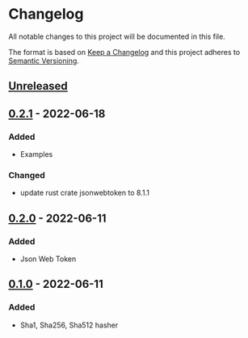 # Changelog

All notable changes to this project will be documented in this file.

The format is based on [Keep a Changelog](http://keepachangelog.com/)
and this project adheres to [Semantic Versioning](http://semver.org/).

<!-- next-header -->

## [Unreleased]

## [0.2.1] - 2022-06-18
### Added
- Examples
### Changed
- update rust crate jsonwebtoken to 8.1.1

## [0.2.0] - 2022-06-11
### Added
- Json Web Token

## [0.1.0] - 2022-06-11
### Added
- Sha1, Sha256, Sha512 hasher

<!-- next-url -->
[Unreleased]: https://github.com/MedzikUser/imgurs/compare/v0.2.1...HEAD
[0.2.1]: https://github.com/MedzikUser/imgurs/commits/v0.2.1
[0.2.0]: https://github.com/MedzikUser/imgurs/commits/v0.2.0
[0.1.0]: https://github.com/MedzikUser/imgurs/commits/v0.1.0
